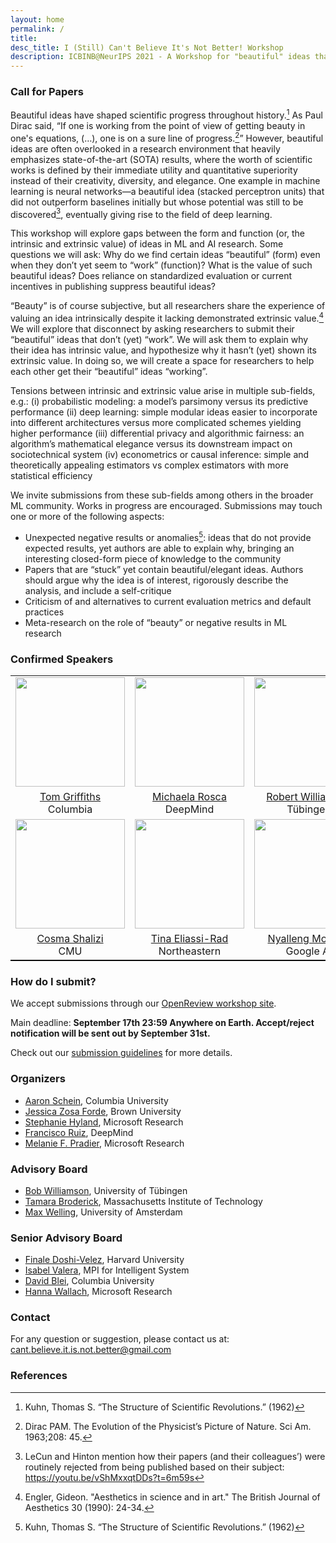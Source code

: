 ```yaml
---
layout: home
permalink: /
title:
desc_title: I (Still) Can't Believe It's Not Better! Workshop
description: ICBINB@NeurIPS 2021 - A Workshop for "beautiful" ideas that *should* have worked
---
```


### Call for Papers

Beautiful ideas have shaped scientific progress throughout history.[^1] As Paul Dirac said, “If one is working from the point of view of getting beauty in one's equations, (…), one is on a sure line of progress.[^2]” However, beautiful ideas are often overlooked in a research environment that heavily emphasizes state-of-the-art (SOTA) results, where the worth of scientific works is defined by their immediate utility and quantitative superiority instead of their creativity, diversity, and elegance. One example in machine learning is neural networks—a beautiful idea (stacked perceptron units) that did not outperform baselines initially but whose potential was still to be discovered[^3], eventually giving rise to the field of deep learning.

This workshop will explore gaps between the form and function (or, the intrinsic and extrinsic value) of ideas in ML and AI research. Some questions we will ask: Why do we find certain ideas “beautiful” (form) even when they don’t yet seem to “work” (function)? What is the value of such beautiful ideas? Does reliance on standardized evaluation or current incentives in publishing suppress beautiful ideas?

“Beauty” is of course subjective, but all researchers share the experience of valuing an idea intrinsically despite it lacking demonstrated extrinsic value.[^4] We will explore that disconnect by asking researchers to submit their “beautiful” ideas that don’t (yet) “work”. We will ask them to explain why their idea has intrinsic value, and hypothesize why it hasn’t (yet) shown its extrinsic value. In doing so, we will create a space for researchers to help each other get their “beautiful” ideas “working”.

Tensions between intrinsic and extrinsic value arise in multiple sub-fields, e.g.:
    (i) probabilistic modeling: a model’s parsimony versus its predictive performance
    (ii) deep learning: simple modular ideas easier to incorporate into different architectures versus more complicated schemes yielding higher performance
    (iii) differential privacy and algorithmic fairness: an algorithm’s mathematical elegance versus its downstream impact on sociotechnical system
    (iv) econometrics or causal inference: simple and theoretically appealing estimators vs complex estimators with more statistical efficiency

We invite submissions from these sub-fields among others in the broader ML community. Works in progress are encouraged. Submissions may touch one or more of the following aspects:
* Unexpected negative results or anomalies[^1]: ideas that do not provide expected results, yet authors are able to explain why, bringing an interesting closed-form piece of knowledge to the community
* Papers that are “stuck” yet contain beautiful/elegant ideas. Authors should argue why the idea is of interest, rigorously describe the analysis, and include a self-critique
* Criticism of and alternatives to current evaluation metrics and default practices
* Meta-research on the role of “beauty” or negative results in ML research



### Confirmed Speakers

<table style="width:100%;border-bottom: 1px solid black;">
  <tr>
    <td style="text-align:center"><img src="https://cocosci.princeton.edu/tom/griffiths_0_0.jpg" height="175"></td>
    <td style="text-align:center"><img src="https://avatars.githubusercontent.com/u/2264591?v=4" height="175"></td>
    <td style="text-align:center"><img src="https://assets.pubpub.org/ecmq36io/51583152278875.jpg" height="175"></td>

  </tr>
  <tr>
   <td style="text-align:center"><a href="https://cocosci.princeton.edu/tom/index.php">Tom Griffiths</a> <br> Columbia</td>
   <td style="text-align:center"><a href="http://elarosca.net/">Michaela Rosca</a> <br>DeepMind</td>
   <td style="text-align:center"><a href="https://uni-tuebingen.de/en/research/core-research/cluster-of-excellence-machine-learning/research/research/cluster-research-groups/professorships/foundations-of-machine-learning-systems/">Robert Williamson</a> <br> Tübingen </td>

  </tr>
  <tr>
  <td style="text-align:center"><img src="https://upload.wikimedia.org/wikipedia/commons/thumb/e/e3/Cosma_Shalizi_2.jpg/275px-Cosma_Shalizi_2.jpg" height="175"></td>
    <td style="text-align:center"><img src="http://eliassi.org/tina2017.png" height="175"></td>
    <td style="text-align:center"><img src="https://dsideweb.github.io/images/nyalleng-moorosi.jpg" height="175"></td>
  </tr>
  <tr>

   <td style="text-align:center"><a href="http://www.stat.cmu.edu/~cshalizi/http://www.stat.cmu.edu/~cshalizi/">Cosma Shalizi</a> <br> CMU</td>
   <td style="text-align:center"><a href="http://eliassi.org/">Tina Eliassi-Rad</a> <br> Northeastern </td>
   <td style="text-align:center"><a href="https://appliedmldays.org/all-time-speakers/nyalleng-moorosi">Nyalleng Moorosi</a> <br> Google AI</td>
  </tr>
</table>


### How do I submit?

We accept submissions through our [OpenReview workshop site](https://openreview.net/group?id=NeurIPS.cc/2021/Workshop/ICBINB).


Main deadline: **September 17th 23:59 Anywhere on Earth. Accept/reject notification will be sent out by September 31st.**

Check out our [submission guidelines](https://i-cant-believe-its-not-better.github.io/neurips2021/guidelines/) for more details.

### Organizers

* [Aaron Schein](http://www.columbia.edu/~as5530/), Columbia University
* [Jessica Zosa Forde](https://jzf2101.github.io/), Brown University
* [Stephanie Hyland](https://www.microsoft.com/en-us/research/people/sthyland/), Microsoft Research
* [Francisco Ruiz](https://franrruiz.github.io/), DeepMind
* [Melanie F. Pradier](https://melaniefp.github.io/), Microsoft Research

### Advisory Board

* [Bob Williamson](https://uni-tuebingen.de/en/research/core-research/cluster-of-excellence-machine-learning/research/research/cluster-research-groups/professorships/foundations-of-machine-learning-systems/), University of Tübingen
* [Tamara Broderick](https://people.csail.mit.edu/tbroderick/), Massachusetts Institute of Technology
* [Max Welling](https://staff.fnwi.uva.nl/m.welling/), University of Amsterdam

### Senior Advisory Board

* [Finale Doshi-Velez](https://finale.seas.harvard.edu/), Harvard University
* [Isabel Valera](https://ivaleram.github.io/), MPI for Intelligent System
* [David Blei](http://www.cs.columbia.edu/~blei/), Columbia University
* [Hanna Wallach](http://dirichlet.net/), Microsoft Research

### Contact

For any question or suggestion, please contact us at: <cant.believe.it.is.not.better@gmail.com>

### References

[^1]: Kuhn, Thomas S. “The Structure of Scientific Revolutions.” (1962)
[^2]: Dirac PAM. The Evolution of the Physicist’s Picture of Nature. Sci Am. 1963;208: 45.
[^3]: LeCun and Hinton mention how their papers (and their colleagues’) were routinely rejected from being published based on their subject: https://youtu.be/vShMxxqtDDs?t=6m59s
[^4]: Engler, Gideon. "Aesthetics in science and in art." The British Journal of Aesthetics 30 (1990): 24-34.
